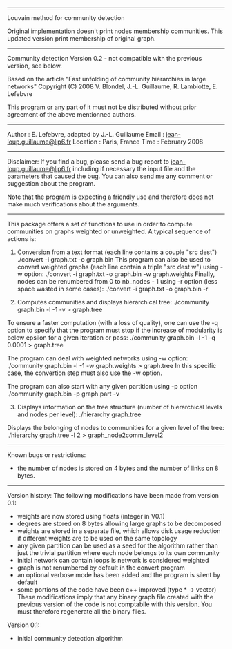 -----------------------------------------------------------------------------

Louvain method for community detection

Original implementation doesn't print nodes membership communities. This updated version print membership of original graph.

-----------------------------------------------------------------------------

Community detection
Version 0.2 - not compatible with the previous version, see below.

Based on the article "Fast unfolding of community hierarchies in large networks"
Copyright (C) 2008 V. Blondel, J.-L. Guillaume, R. Lambiotte, E. Lefebvre

This program or any part of it must not be distributed without prior agreement 
of the above mentionned authors.

-----------------------------------------------------------------------------

Author   : E. Lefebvre, adapted by J.-L. Guillaume
Email    : jean-loup.guillaume@lip6.fr
Location : Paris, France
Time     : February 2008

-----------------------------------------------------------------------------

Disclaimer:
If you find a bug, please send a bug report to jean-loup.guillaume@lip6.fr
including if necessary the input file and the parameters that caused the bug.
You can also send me any comment or suggestion about the program.

Note that the program is expecting a friendly use and therefore does not make
much verifications about the arguments.

-----------------------------------------------------------------------------


This package offers a set of functions to use in order to compute 
communities on graphs weighted or unweighted. A typical sequence of 
actions is:

1. Conversion from a text format (each line contains a couple "src dest")
./convert -i graph.txt -o graph.bin
This program can also be used to convert weighted graphs (each line contain
a triple "src dest w") using -w option:
./convert -i graph.txt -o graph.bin -w graph.weights
Finally, nodes can be renumbered from 0 to nb_nodes - 1 using -r option
(less space wasted in some cases):
./convert -i graph.txt -o graph.bin -r


2. Computes communities and displays hierarchical tree:
./community graph.bin -l -1 -v > graph.tree

To ensure a faster computation (with a loss of quality), one can use
the -q option to specify that the program must stop if the increase of
modularity is below epsilon for a given iteration or pass:
./community graph.bin -l -1 -q 0.0001 > graph.tree

The program can deal with weighted networks using -w option:
./community graph.bin -l -1 -w graph.weights > graph.tree
In this specific case, the convertion step must also use the -w option.

The program can also start with any given partition using -p option
./community graph.bin -p graph.part -v


3. Displays information on the tree structure (number of hierarchical
levels and nodes per level):
./hierarchy graph.tree

Displays the belonging of nodes to communities for a given level of
the tree:
./hierarchy graph.tree -l 2 > graph_node2comm_level2

-----------------------------------------------------------------------------

Known bugs or restrictions:
- the number of nodes is stored on 4 bytes and the number of links on 8 bytes.

-----------------------------------------------------------------------------

Version history:
The following modifications have been made from version 0.1:
- weights are now stored using floats (integer in V0.1)
- degrees are stored on 8 bytes allowing large graphs to be decomposed
- weights are stored in a separate file, which allows disk usage reduction if
  different weights are to be used on the same topology
- any given partition can be used as a seed for the algorithm rather than just
  the trivial partition where each node belongs to its own community
- initial network can contain loops is network is considered weighted
- graph is not renumbered by default in the convert program
- an optional verbose mode has been added and the program is silent by default
- some portions of the code have been c++ improved (type * -> vector<type>)
These modifications imply that any binary graph file created with the previous
version of the code is not comptabile with this version. You must therefore
regenerate all the binary files.

Version 0.1:
- initial community detection algorithm

